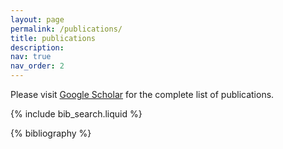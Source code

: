 ```yaml
---
layout: page
permalink: /publications/
title: publications
description: 
nav: true
nav_order: 2
---
```


<!-- _pages/publications.md -->

<!-- Bibsearch Feature -->
Please visit [Google Scholar](https://scholar.google.com/citations?user=jFH3ShsAAAAJ) for the complete list of publications. 


{% include bib_search.liquid %}

<div class="publications">

{% bibliography %}

</div>
